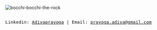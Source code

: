 <p align="Left">
  
  ![bocchi-bocchi-the-rock](https://github.com/Adivaprayoga/Adivaprayoga/assets/32256496/f85e73ca-1c20-4ede-b3b2-07e989938f48)
  
  <br>
  <samp>
    Linkedin: <a href="https://www.linkedin.com/in/adiva-prayoga/">Adivaprayoga</a> |
    Email: <a href="mailto:prayoga.adiva@gmail.com">prayoga.adiva@gmail.com</a>
  </samp>
</p>
